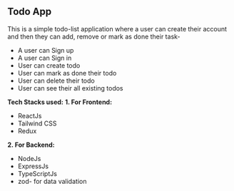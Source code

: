 ## Todo App

This is a simple todo-list application where a user can create their account and then they can add, remove or mark as done their task-
 
 - A user can Sign up
 - A user can Sign in
 - User can create todo
 - User can mark as done their todo
 - User can delete their todo
 - User can see their all existing todos

**Tech Stacks used:**
**1. For Frontend:**

 - ReactJs
 - Tailwind CSS
 - Redux
 
**2. For Backend:** 

 - NodeJs
 - ExpressJs
 - TypeScriptJs
 - zod- for data validation
